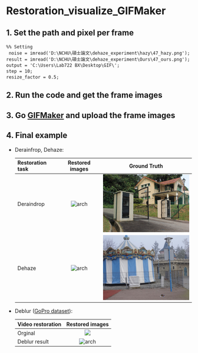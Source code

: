 # Restoration_visualize_GIFMaker

## 1. Set the path and pixel per frame  
```
%% Setting
 noise = imread('D:\NCHU\碩士論文\dehaze_experiment\hazy\47_hazy.png');
result = imread('D:\NCHU\碩士論文\dehaze_experiment\Ours\47_ours.png');
output = 'C:\Users\Lab722 BX\Desktop\GIF\';
step = 10;
resize_factor = 0.5;
```

## 2. Run the code and get the frame images  

## 3. Go [GIFMaker](https://gifmaker.me/) and upload the frame images    

## 4. Final example  
- Derainfrop, Dehaze:  

  | Restoration task |    Restored images   |  Ground Truth     |
  | ---------------- | :----------: | :----------: |
  | Deraindrop       |<img src="figures/105.gif" alt="arch" width="300" style="zoom:100%;" />|<img src="figures/105_clean.jpg" alt="arch" width="300" style="zoom:100%;" />|
  | Dehaze           |<img src="figures/47.gif" alt="arch" width="300" style="zoom:100%;" />|<img src="figures/47_gt.png" alt="arch" width="300" style="zoom:100%;" />|  

- Deblur ([GoPro dataset](https://seungjunnah.github.io/Datasets/gopro)):  

  | Video restoration|    Restored images   |  
  | ---------------- | :----------: |  
  | Orginal       |<img src="figures/GoPro_1.gif" width="600" style="zoom:100%;" />|  
  | Deblur result |<img src="figures/47.gif" alt="arch" width="600" style="zoom:100%;" />|  


